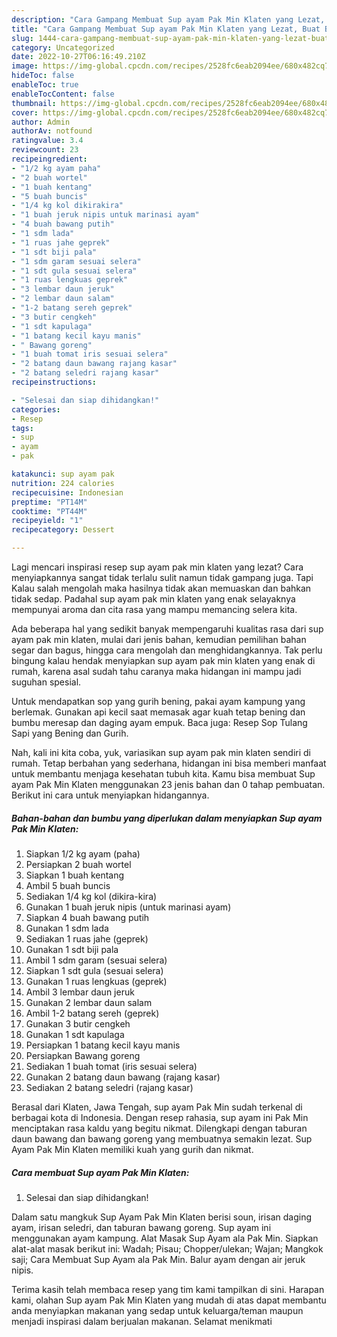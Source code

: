 ```yaml
---
description: "Cara Gampang Membuat Sup ayam Pak Min Klaten yang Lezat, Buat Buka Puasa Bisa Manjain Lidah"
title: "Cara Gampang Membuat Sup ayam Pak Min Klaten yang Lezat, Buat Buka Puasa Bisa Manjain Lidah"
slug: 1444-cara-gampang-membuat-sup-ayam-pak-min-klaten-yang-lezat-buat-buka-puasa-bisa-manjain-lidah
category: Uncategorized
date: 2022-10-27T06:16:49.210Z
image: https://img-global.cpcdn.com/recipes/2528fc6eab2094ee/680x482cq70/sup-ayam-pak-min-klaten-foto-resep-utama.jpg
hideToc: false
enableToc: true
enableTocContent: false
thumbnail: https://img-global.cpcdn.com/recipes/2528fc6eab2094ee/680x482cq70/sup-ayam-pak-min-klaten-foto-resep-utama.jpg
cover: https://img-global.cpcdn.com/recipes/2528fc6eab2094ee/680x482cq70/sup-ayam-pak-min-klaten-foto-resep-utama.jpg
author: Admin
authorAv: notfound
ratingvalue: 3.4
reviewcount: 23
recipeingredient:
- "1/2 kg ayam paha"
- "2 buah wortel"
- "1 buah kentang"
- "5 buah buncis"
- "1/4 kg kol dikirakira"
- "1 buah jeruk nipis untuk marinasi ayam"
- "4 buah bawang putih"
- "1 sdm lada"
- "1 ruas jahe geprek"
- "1 sdt biji pala"
- "1 sdm garam sesuai selera"
- "1 sdt gula sesuai selera"
- "1 ruas lengkuas geprek"
- "3 lembar daun jeruk"
- "2 lembar daun salam"
- "1-2 batang sereh geprek"
- "3 butir cengkeh"
- "1 sdt kapulaga"
- "1 batang kecil kayu manis"
- " Bawang goreng"
- "1 buah tomat iris sesuai selera"
- "2 batang daun bawang rajang kasar"
- "2 batang seledri rajang kasar"
recipeinstructions:

- "Selesai dan siap dihidangkan!"
categories:
- Resep
tags:
- sup
- ayam
- pak

katakunci: sup ayam pak 
nutrition: 224 calories
recipecuisine: Indonesian
preptime: "PT14M"
cooktime: "PT44M"
recipeyield: "1"
recipecategory: Dessert

---
```



Lagi mencari inspirasi resep sup ayam pak min klaten yang lezat? Cara menyiapkannya sangat tidak terlalu sulit namun tidak gampang juga. Tapi Kalau salah mengolah maka hasilnya tidak akan memuaskan dan bahkan tidak sedap. Padahal sup ayam pak min klaten yang enak selayaknya mempunyai aroma dan cita rasa yang mampu memancing selera kita.


Ada beberapa hal yang sedikit banyak mempengaruhi kualitas rasa dari sup ayam pak min klaten, mulai dari jenis bahan, kemudian pemilihan bahan segar dan bagus, hingga cara mengolah dan menghidangkannya. Tak perlu bingung kalau hendak menyiapkan sup ayam pak min klaten yang enak di rumah, karena asal sudah tahu caranya maka hidangan ini mampu jadi suguhan spesial.

Untuk mendapatkan sop yang gurih bening, pakai ayam kampung yang berlemak. Gunakan api kecil saat memasak agar kuah tetap bening dan bumbu meresap dan daging ayam empuk. Baca juga: Resep Sop Tulang Sapi yang Bening dan Gurih.


Nah, kali ini kita coba, yuk, variasikan sup ayam pak min klaten sendiri di rumah. Tetap berbahan yang sederhana, hidangan ini bisa memberi manfaat untuk membantu menjaga kesehatan tubuh kita. Kamu bisa membuat Sup ayam Pak Min Klaten menggunakan 23 jenis bahan dan 0 tahap pembuatan. Berikut ini cara untuk menyiapkan hidangannya.

<!--inarticleads1-->

##### Bahan-bahan dan bumbu yang diperlukan dalam menyiapkan Sup ayam Pak Min Klaten:

1. Siapkan 1/2 kg ayam (paha)
1. Persiapkan 2 buah wortel
1. Siapkan 1 buah kentang
1. Ambil 5 buah buncis
1. Sediakan 1/4 kg kol (dikira-kira)
1. Gunakan 1 buah jeruk nipis (untuk marinasi ayam)
1. Siapkan 4 buah bawang putih
1. Gunakan 1 sdm lada
1. Sediakan 1 ruas jahe (geprek)
1. Gunakan 1 sdt biji pala
1. Ambil 1 sdm garam (sesuai selera)
1. Siapkan 1 sdt gula (sesuai selera)
1. Gunakan 1 ruas lengkuas (geprek)
1. Ambil 3 lembar daun jeruk
1. Gunakan 2 lembar daun salam
1. Ambil 1-2 batang sereh (geprek)
1. Gunakan 3 butir cengkeh
1. Gunakan 1 sdt kapulaga
1. Persiapkan 1 batang kecil kayu manis
1. Persiapkan  Bawang goreng
1. Sediakan 1 buah tomat (iris sesuai selera)
1. Gunakan 2 batang daun bawang (rajang kasar)
1. Sediakan 2 batang seledri (rajang kasar)


Berasal dari Klaten, Jawa Tengah, sup ayam Pak Min sudah terkenal di berbagai kota di Indonesia. Dengan resep rahasia, sup ayam ini Pak Min menciptakan rasa kaldu yang begitu nikmat. Dilengkapi dengan taburan daun bawang dan bawang goreng yang membuatnya semakin lezat. Sup Ayam Pak Min Klaten memiliki kuah yang gurih dan nikmat. 

<!--inarticleads2-->

##### Cara membuat Sup ayam Pak Min Klaten:


1. Selesai dan siap dihidangkan!

Dalam satu mangkuk Sup Ayam Pak Min Klaten berisi soun, irisan daging ayam, irisan seledri, dan taburan bawang goreng. Sup ayam ini menggunakan ayam kampung. Alat Masak Sup Ayam ala Pak Min. Siapkan alat-alat masak berikut ini: Wadah; Pisau; Chopper/ulekan; Wajan; Mangkok saji; Cara Membuat Sup Ayam ala Pak Min. Balur ayam dengan air jeruk nipis. 

Terima kasih telah membaca resep yang tim kami tampilkan di sini. Harapan kami, olahan Sup ayam Pak Min Klaten yang mudah di atas dapat membantu anda menyiapkan makanan yang sedap untuk keluarga/teman maupun menjadi inspirasi dalam berjualan makanan. Selamat menikmati
